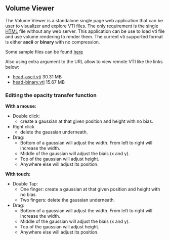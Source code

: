## Volume Viewer

The Volume Viewer is a standalone single page web application that can be user to visualizer and explore VTI files. The only requirement is the single [HTML] file without any web server. This application can be use to load vti file and use volume rendering to render them.
The current vti supported format is either __ascii__ or __binary__ with no compression.

Some sample files can be found [here](https://data.kitware.com/#collection/586fef9f8d777f05f44a5c86/folder/59de9cf48d777f31ac641dbc)

Also using extra argument to the URL allow to view remote VTI like the links below:
- [head-ascii.vti](https://kitware.github.io/vtk-js/examples/VolumeViewer/VolumeViewer.html?fileURL=https://data.kitware.com/api/v1/item/59de9d418d777f31ac641dbe/download) 30.31 MB
- [head-binary.vti](https://kitware.github.io/vtk-js/examples/VolumeViewer/VolumeViewer.html?fileURL=https://data.kitware.com/api/v1/item/59de9dc98d777f31ac641dc1/download) 15.67 MB

[HTML]: https://kitware.github.io/vtk-js/examples/VolumeViewer/VolumeViewer.html

### Editing the opacity transfer function

__With a mouse:__

- Double click: 
  - create a gaussian at that given position and height with no bias.
- Right click
  - delete the gaussian underneath.
- Drag: 
  - Bottom of a gaussian will adjust the width. From left to right will increase the width. 
  - Middle of the gaussian will adjust the biais (x and y).
  - Top of the gaussian will adjust height.
  - Anywhere else will adjust its position.

__With touch:__

- Double Tap:
  - One finger: create a gaussian at that given position and height with no bias.
  - Two fingers: delete the gaussian underneath.
- Drag: 
  - Bottom of a gaussian will adjust the width. From left to right will increase the width. 
  - Middle of the gaussian will adjust the biais (x and y).
  - Top of the gaussian will adjust height.
  - Anywhere else will adjust its position.
